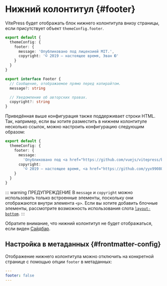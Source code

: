 # Нижний колонтитул {#footer}

VitePress будет отображать блок нижнего колонтитула внизу страницы, если присутствует объект `themeConfig.footer`.

```ts
export default {
  themeConfig: {
    footer: {
      message: 'Опубликовано под лицензией MIT.',
      copyright: '© 2019 – настоящее время, Эван Ю'
    }
  }
}
```

```ts
export interface Footer {
  // Сообщение, отображаемое прямо перед копирайтом.
  message?: string

  // Уведомление об авторских правах.
  copyright?: string
}
```

Приведённая выше конфигурация также поддерживает строки HTML. Так, например, если вы хотите разместить в нижнем колонтитуле несколько ссылок, можно настроить конфигурацию следующим образом:

```ts
export default {
  themeConfig: {
    footer: {
      message:
        'Опубликовано под <a href="https://github.com/vuejs/vitepress/blob/main/LICENSE">лицензией MIT</a>.',
      copyright:
        '© 2019 – настоящее время, <a href="https://github.com/yyx990803">Эван Ю</a>'
    }
  }
}
```

::: warning ПРЕДУПРЕЖДЕНИЕ
В `message` и `copyright` можно использовать только встроенные элементы, поскольку они отображаются внутри элемента `<p>`. Если вы хотите добавить блочные элементы, рассмотрите возможность использования слота [`layout-bottom`](../guide/extending-default-theme#layout-slots).
:::

Обратите внимание, что нижний колонтитул не будет отображаться, если виден [Сайдбар](./default-theme-sidebar).

## Настройка в метаданных {#frontmatter-config}

Отображение нижнего колонтитула можно отключить на конкретной странице с помощью опции `footer` в метаданных:

```yaml
---
footer: false
---
```
